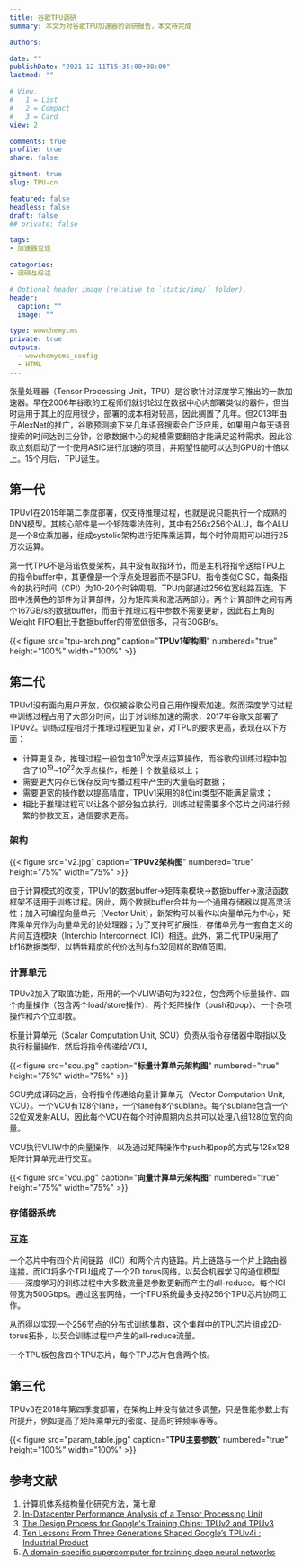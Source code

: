 ```yaml
---
title: 谷歌TPU调研
summary: 本文为对谷歌TPU加速器的调研报告，本文待完成

authors:

date: ""
publishDate: "2021-12-11T15:35:00+08:00"
lastmod: ""

# View.
#   1 = List
#   2 = Compact
#   3 = Card
view: 2

comments: true
profile: true
share: false

gitment: true
slug: TPU-cn

featured: false
headless: false
draft: false
## private: false

tags:
- 加速器互连

categories:
- 调研与综述

# Optional header image (relative to `static/img/` folder).
header:
  caption: ""
  image: ""

type: wowchemycms
private: true
outputs:
  - wowchemycms_config
  - HTML
---
```


张量处理器（Tensor Processing Unit，TPU）是谷歌针对深度学习推出的一款加速器。早在2006年谷歌的工程师们就讨论过在数据中心内部署类似的器件，但当时适用于其上的应用很少，部署的成本相对较高，因此搁置了几年。但2013年由于AlexNet的推广，谷歌预测接下来几年语音搜索会广泛应用，如果用户每天语音搜索的时间达到三分钟，谷歌数据中心的规模需要翻倍才能满足这种需求。因此谷歌立刻启动了一个使用ASIC进行加速的项目，并期望性能可以达到GPU的十倍以上。15个月后，TPU诞生。

## **第一代**

TPUv1在2015年第二季度部署，仅支持推理过程，也就是说只能执行一个成熟的DNN模型。其核心部件是一个矩阵乘法阵列，其中有256x256个ALU，每个ALU是一个8位乘加器，组成systolic架构进行矩阵乘运算，每个时钟周期可以进行25万次运算。

第一代TPU不是冯诺依曼架构，其中没有取指环节，而是主机将指令送给TPU上的指令buffer中，其更像是一个浮点处理器而不是GPU。指令类似CISC，每条指令的执行时间（CPI）为10-20个时钟周期。TPU内部通过256位宽线路互连。下图中浅黄色的部件为计算部件，分为矩阵乘和激活两部分。两个计算部件之间有两个167GB/s的数据buffer，而由于推理过程中参数不需要更新，因此右上角的Weight FIFO相比于数据buffer的带宽低很多，只有30GB/s。

{{< figure src="tpu-arch.png" caption="**TPUv1架构图**" numbered="true" height="100%" width="100%" >}}
 
## **第二代**

TPUv1没有面向用户开放，仅仅被谷歌公司自己用作搜索加速。然而深度学习过程中训练过程占用了大部分时间，出于对训练加速的需求，2017年谷歌又部署了TPUv2。训练过程相对于推理过程更加复杂，对TPU的要求更高，表现在以下方面：

- 计算更复杂，推理过程一般包含10<sup>9</sup>次浮点运算操作，而谷歌的训练过程中包含了10<sup>19</sup>~10<sup>22</sup>次浮点操作，相差十个数量级以上；
- 需要更大内存已保存反向传播过程中产生的大量临时数据；
- 需要更宽的操作数以提高精度，TPUv1采用的8位int类型不能满足需求；
- 相比于推理过程可以让各个部分独立执行，训练过程需要多个芯片之间进行频繁的参数交互，通信要求更高。

### **架构**

{{< figure src="v2.jpg" caption="**TPUv2架构图**" numbered="true" height="75%" width="75%" >}}

由于计算模式的改变，TPUv1的数据buffer->矩阵乘模块->数据buffer->激活函数框架不适用于训练过程。因此，两个数据buffer合并为一个通用存储器以提高灵活性；加入可编程向量单元（Vector Unit），新架构可以看作以向量单元为中心，矩阵乘单元作为向量单元的协处理器；为了支持可扩展性，存储单元与一套自定义的片间互连模块（Interchip Interconnect, ICI）相连。此外，第二代TPU采用了bf16数据类型，以牺牲精度的代价达到与fp32同样的取值范围。

### **计算单元**

TPUv2加入了取值功能，所用的一个VLIW语句为322位，包含两个标量操作、四个向量操作（包含两个load/store操作）、两个矩阵操作（push和pop）、一个杂项操作和六个立即数。

标量计算单元（Scalar Computation Unit, SCU）负责从指令存储器中取指以及执行标量操作，然后将指令传递给VCU。

{{< figure src="scu.jpg" caption="**标量计算单元架构图**" numbered="true" height="75%" width="75%" >}}

SCU完成译码之后，会将指令传递给向量计算单元（Vector Computation Unit, VCU）。一个VCU有128个lane，一个lane有8个sublane。每个sublane包含一个32位双发射ALU，因此每个VCU在每个时钟周期内总共可以处理八组128位宽的向量。

VCU执行VLIW中的向量操作，以及通过矩阵操作中push和pop的方式与128x128矩阵计算单元进行交互。

{{< figure src="vcu.jpg" caption="**向量计算单元架构图**" numbered="true" height="75%" width="75%" >}}

### **存储器系统**

### **互连**

一个芯片中有四个片间链路（ICI）和两个片内链路。片上链路与一个片上路由器连接，而ICI将多个TPU组成了一个2D torus网络，以契合机器学习的通信模型——深度学习的训练过程中大多数流量是参数更新而产生的all-reduce。每个ICI带宽为500Gbps。通过这套网络，一个TPU系统最多支持256个TPU芯片协同工作。

从而得以实现一个256节点的分布式训练集群，这个集群中的TPU芯片组成2D-torus拓扑，以契合训练过程中产生的all-reduce流量。

一个TPU板包含四个TPU芯片，每个TPU芯片包含两个核。

## **第三代**

TPUv3在2018年第四季度部署，在架构上并没有做过多调整，只是性能参数上有所提升，例如提高了矩阵乘单元的密度、提高时钟频率等等。

{{< figure src="param_table.jpg" caption="**TPU主要参数**" numbered="true" height="100%" width="100%" >}}


## **参考文献**
1. 计算机体系结构量化研究方法，第七章  
2. [In-Datacenter Performance Analysis of a Tensor Processing Unit](https://dl.acm.org/doi/10.1145/3079856.3080246)
3. [The Design Process for Google's Training Chips: TPUv2 and TPUv3](https://ieeexplore.ieee.org/document/9351692?arnumber=9351692)
4. [Ten Lessons From Three Generations Shaped Google’s TPUv4i : Industrial Product](https://ieeexplore.ieee.org/document/9499913)
5. [A domain-specific supercomputer for training deep neural networks](https://dl.acm.org/doi/pdf/10.1145/3360307)